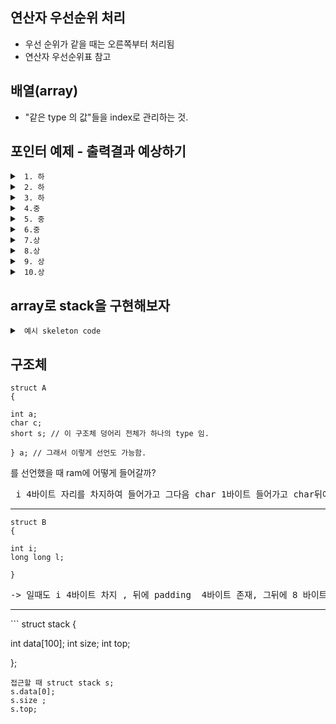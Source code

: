 ## 연산자 우선순위 처리
* 우선 순위가 같을 때는 오른쪽부터 처리됨
* 연산자 우선순위표 참고

## 배열(array)
* "같은 type 의 값"들을 index로 관리하는 것.


## 포인터 예제 - 출력결과 예상하기

<details>
  <summary><code> 1. 하 </code></summary>
  <div markdown="1">
	  
```c
  
#include <stdio.h>

int main( void )
{
	int x = 10;
	int *p = &x;
	printf( "%d", *p );
	return 0;
}

```
</details>

<details>
  <summary><code> 2. 하 </code></summary>
  <div markdown="1">
	  
```c
  
#include <stdio.h>

int main( void )
{
	int x = 10;
	int y = 20;
	int *p1 = &x;
	int *p2 = &y;
	printf( "%d %d", *p1, *p2 );
	return 0;
}

```
</details>

<details>
  <summary><code> 3. 하 </code></summary>
  <div markdown="1">
	  
```c
  
#include <stdio.h>

int main( void )
{
	int x = 10;
	int *p = &x;
	*p = 20;
	printf( "%d", x );
	return 0;
}

```
</details>

<details>
  <summary><code> 4.중 </code></summary>
  <div markdown="1">
	  
```c
  
#include <stdio.h>

void updateValue( int *p )
{
	*p = 30;
}

int main( void )
{
	int x = 10;
	updateValue( &x );
	printf( "%d", x );
	return 0;
}

```
</details>
<details>
  <summary><code> 5. 중 </code></summary>
  <div markdown="1">
	  
```c
  
#include <stdio.h>

int main( void )
{
    int x = 10;
    int *p1 = &x;
    int **p2 = &p1;
    printf( "%d", **p2 );
    return 0;
}

```
</details>
<details>
  <summary><code> 6.중  </code></summary>
  <div markdown="1">
	  
```c
  
void swap( int *a, int *b )
{
    int temp = *a;
    *a = *b;
    *b = temp;
}

int main( void )
{
    int x = 10;
    int y = 20;
    swap( &x, &y );
    printf( "%d %d", x, y );
    return 0;
}

```
</details>
<details>
  <summary><code> 7.상  </code></summary>
  <div markdown="1">
	  
```c
  
void change( int **q )
{
    int y = 20;
    *q = &y;
}

int main( void )
{
    int x = 10;
    int *p = &x;
    change( &p );
    printf( "%d", *p );
    return 0;
}

```
</details>
<details>
  <summary><code> 8.상  </code></summary>
  <div markdown="1">
	  
```c
void update( int **p )
{
    int y = 50;
    *p = &y;
}
int main( void )
{
    int x = 10;
    int *p = &x;
    update( &p );
    printf( "%d", x );
    return 0;
}

```
</details>
<details>
  <summary><code> 9. 상  </code></summary>
  <div markdown="1">
	  
```c
  
void update( int **p )
{
    int y = 50;
    *p = &y;
}
int main( void )
{
    int x = 10;
    int *p = &x;
    update( &p );
    printf( "%d", *p );
    return 0;
}

```
</details>
<details>
  <summary><code> 10.상  </code></summary>
  <div markdown="1">
	  
```c
  
void modify( int **ptr )
{
    int local = 25;
    *ptr = &local;
}
int main( void )
{
    int a = 10;
    int *p = &a;
    modify( &p );

    printf( "%d", *p );

    return 0;
}

```
</details>
	  
##  array로 stack을 구현해보자
<details>
  <summary><code> 예시 skeleton code </code></summary>
  <div markdown="1">
	  
```c
	  
#include <stdio.h>

#define MAX_STACK_SIZE 100

// push data to stack
// data to update : stack, size, top_index
voidpush( int new_data, int stack[], int *top_index, int *cur_size )
{
	// check that stack is full
	if ( TODO )
	{
		printf( "Stack is full\n" );
		return;
	}

	// push data to stack
	// TODO
}


// pop data from stack
// data to update : stack, size, top_index
void pop( int stack[], int *top_index, int *cur_size )
{
	// check that stack is empty
	if ( TODO )
	{
		printf( "Stack is empty\n" );
		return;
	}

	// pop data from stack
	// TODO
}

// return top data
// data to update : none
int top( int stack[], int top_index, int cur_size )
{
	if ( TODO )
	{
		printf( "Stack is empty\n" );
		return 0;
	}

	// TODO
}

// print stack
// data to update : none
void print_stack( int stack[], int cur_size )
{
	printf( "----stack----\n" );
	// check that stack is empty
	if ( TODO )
	{
		printf( "Stack is empty\n" );
		printf( "-------------\n" );
		return;
	}
	// print all stack data
	// ex )
	// ----stack----
	// 1 <- top
	// 3
	// 4
	// 5
	// -------------
	// TODO
	printf( "-------------\n" );
}

int main( void )
{
	int stack[MAX_STACK_SIZE];
	int top_index = -1;
	int cur_size = 0;

	while ( 1 )
	{
		int select;
		printf( "\n0. quit\n" );
		printf( "1. push\n" );
		printf( "2. pop\n" );
		printf( "3. print top\n" );
		printf( "4. print size\n" );
		printf( "5. print stack\n" );
		printf( " > " );
		scanf( "%d", &select );
		switch( select )
		{
			case 0: // quit
				return 0;
			case 1: // push
			{
				int new_data;
				printf( "input new data : " );
				scanf( "%d", &new_data );
				push( new_data, stack, &top_index, &cur_size );
				print_stack( stack, cur_size );
				break;
			}
			case 2: // pop
			{
				pop( stack, &top_index, &cur_size );
				print_stack( stack, cur_size );
				break;
			}
			case 3: // print top
			{
				printf( "Top : %d\n", top( stack, top_index, cur_size ) );
				break;
			}
			case 4: // print current stack size
			{
				printf( "Current size : %d\n", cur_size );
				break;
			}
			case 5: // print stack
			{
				print_stack( stack, cur_size );
				break;
			}
			default :
			{
				printf( "Wrong input!\n" );
				break;
			}
		}
	}

	return 0;
}
```
</details>


## 구조체 
```
struct A
{

int a;
char c;
short s; // 이 구조체 덩어리 전체가 하나의 type 임.

} a; // 그래서 이렇게 선언도 가능함.

```

를 선언했을 때 ram에 어떻게 들어갈까?

<pre> i 4바이트 자리를 차지하여 들어가고 그다음 char 1바이트 들어가고 char뒤에 padding 이 생기고 그 뒤에 short 2바이트 들어감.</pre>

<hr>

```
struct B
{

int i;
long long l;

}
```
<pre>-> 일때도 i 4바이트 차지 , 뒤에 padding  4바이트 존재, 그뒤에 8 바이트 차지함.</pre>

<hr>
```
struct stack
{

int data[100];
int size;
int top;

};
```
접근할 때 struct stack s;
s.data[0];
s.size ;
s.top;


